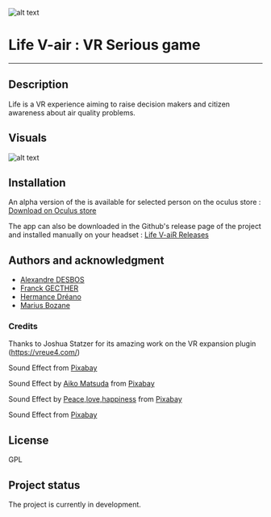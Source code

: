
![alt text](LifeVair.png) 
# Life V-air : VR Serious game
___
## Description
Life is a VR experience aiming to raise decision makers and citizen awareness about air quality problems.

## Visuals
![alt text](./Game%20Visuals/WIP_ScreenInterior.png)

## Installation
An alpha version of the is available for selected person on the oculus store : \
[Download on Oculus store](https://www.oculus.com/experiences/quest/9222199041187731/?locale=en-gb&store=quest&item_id=9222199041187731&r=1)

The app can also be downloaded in the Github's release page of the project and installed manually on your headset :
[Life V-aiR Releases](https://github.com/LifeVair/Life-VaiR/releases)

## Authors and acknowledgment

 - [Alexandre DESBOS](https://www.linkedin.com/in/alexandre-desbos/)
 - [Franck GECTHER](https://www.linkedin.com/in/franck-gechter-b059332/)
 - [Hermance Dréano](https://www.linkedin.com/in/hermancedreano/)
 - [Marius Bozane](https://www.linkedin.com/in/mariusbozane/)

### Credits 
Thanks to Joshua Statzer for its amazing work on the VR expansion plugin (https://vreue4.com/)


Sound Effect from <a href="https://pixabay.com/?utm_source=link-attribution&utm_medium=referral&utm_campaign=music&utm_content=6297">Pixabay</a>

Sound Effect by <a href="https://pixabay.com/users/aiko_changing-30278997/?utm_source=link-attribution&utm_medium=referral&utm_campaign=music&utm_content=183845">Aiko Matsuda</a> from <a href="https://pixabay.com/sound-effects//?utm_source=link-attribution&utm_medium=referral&utm_campaign=music&utm_content=183845">Pixabay</a>

Sound Effect by <a href="https://pixabay.com/users/placidplace-25572496/?utm_source=link-attribution&utm_medium=referral&utm_campaign=music&utm_content=21420">Peace,love,happiness</a> from <a href="https://pixabay.com//?utm_source=link-attribution&utm_medium=referral&utm_campaign=music&utm_content=21420">Pixabay</a>

Sound Effect from <a href="https://pixabay.com/sound-effects/?utm_source=link-attribution&utm_medium=referral&utm_campaign=music&utm_content=27988">Pixabay</a>

## License
GPL

## Project status
The project is currently in development.
